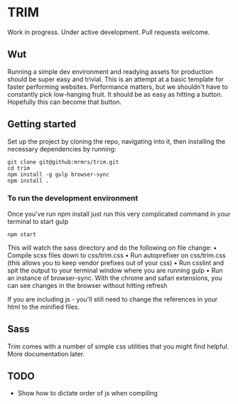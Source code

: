 # TRIM

Work in progress. Under active development. Pull requests welcome.

## Wut

Running a simple dev environment and readying assets for production should
be super easy and trivial. This is an attempt at a basic template for
faster performing websites. Performance matters, but we shouldn't have
to constantly pick low-hanging fruit. It should be as easy as hitting a button.
Hopefully this can become that button.

## Getting started

Set up the project by cloning the repo, navigating into it, then installing the necessary dependencies by running:

    git clone git@github:mrmrs/trim.git
    cd trim
    npm install -g gulp browser-sync
    npm install .

### To run the development environment

Once you've run npm install just run this very complicated command in your terminal to start gulp

```npm start```

This will watch the sass directory and do the following on file change:
  • Compile scss files down to css/trim.css
  • Run autoprefixer on css/trim.css (this allows you to keep vendor prefixes out of your css)
  • Run csslint and spit the output to your terminal window where you are running gulp
  • Run an instance of browser-sync. With the chrome and safari extensions, you can see
    changes in the browser without hitting refresh


If you are including js - you'll still need to change the references in your html to
the minified files.

## Sass 
Trim comes with a number of simple css utilities that you might find helpful. More documentation later.

## TODO

- Show how to dictate order of js when compiling

